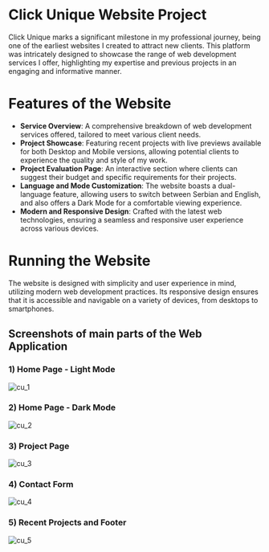 # Click Unique Website Project

<p>Click Unique marks a significant milestone in my professional journey, being one of the earliest websites I created to attract new clients. This platform was intricately designed to showcase the range of web development services I offer, highlighting my expertise and previous projects in an engaging and informative manner.</p>

# Features of the Website

<ul>
    <li><strong>Service Overview</strong>: A comprehensive breakdown of web development services offered, tailored to meet various client needs.</li>
    <li><strong>Project Showcase</strong>: Featuring recent projects with live previews available for both Desktop and Mobile versions, allowing potential clients to experience the quality and style of my work.</li>
    <li><strong>Project Evaluation Page</strong>: An interactive section where clients can suggest their budget and specific requirements for their projects.</li>
    <li><strong>Language and Mode Customization</strong>: The website boasts a dual-language feature, allowing users to switch between Serbian and English, and also offers a Dark Mode for a comfortable viewing experience.</li>
    <li><strong>Modern and Responsive Design</strong>: Crafted with the latest web technologies, ensuring a seamless and responsive user experience across various devices.</li>
</ul>

# Running the Website

The website is designed with simplicity and user experience in mind, utilizing modern web development practices. Its responsive design ensures that it is accessible and navigable on a variety of devices, from desktops to smartphones.

## Screenshots of main parts of the Web Application

<h3>1) Home Page - Light Mode</h3>

  ![cu_1](https://github.com/Damjan9898/Click-Unique/assets/73915350/83b98657-d821-4612-82fa-e0887ab4e7f2)

<h3>2) Home Page - Dark Mode</h3>

  ![cu_2](https://github.com/Damjan9898/Click-Unique/assets/73915350/bf0d0d76-9191-46ec-a5ae-239cd6aa4081)

<h3>3) Project Page</h3>

  ![cu_3](https://github.com/Damjan9898/Click-Unique/assets/73915350/6480fe3c-65d7-4188-9863-f80ca2c3e9e7)

<h3>4) Contact Form</h3>

  ![cu_4](https://github.com/Damjan9898/Click-Unique/assets/73915350/c28eb552-49ca-45dc-b339-a264ed9053fe)

<h3>5) Recent Projects and Footer</h3>

  ![cu_5](https://github.com/Damjan9898/Click-Unique/assets/73915350/00251d37-2a46-4901-b006-610610168551)


